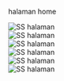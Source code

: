 <p>halaman home</p>

![SS halaman](https://i.postimg.cc/xjPDJ9X5/Screenshot-2025-04-28-103350.png)<br>
![SS halaman](https://i.postimg.cc/tYxvC3cX/Screenshot-2025-04-28-103410.png)<br>
![SS halaman](https://i.postimg.cc/gw7syrXz/Screenshot-2025-04-28-103427.png)<br>
![SS halaman](https://i.postimg.cc/xXttC69b/Screenshot-2025-04-28-103442.png)<br>
![SS halaman](https://i.postimg.cc/75xKwFrk/Screenshot-2025-04-28-103506.png)<br>
![SS halaman](https://i.postimg.cc/5HypF8tK/Screenshot-2025-04-28-103517.png)<br>
